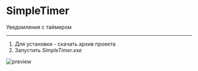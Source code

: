 # SimpleTimer
Уведомления с таймером
***
1. Для установки - скачать архив проекта
2. Запустить *SimpleTimer.exe*

![preview](https://i.imgur.com/d7mbJho.png)
